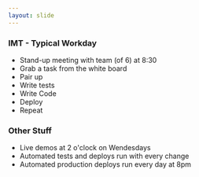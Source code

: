 ```yaml
---
layout: slide
---
```


### IMT - Typical Workday

* Stand-up meeting with team (of 6) at 8:30
* Grab a task from the white board
* Pair up
* Write tests
* Write Code
* Deploy
* Repeat


### Other Stuff

* Live demos at 2 o'clock on Wendesdays
* Automated tests and deploys run with every change
* Automated production deploys run every day at 8pm
